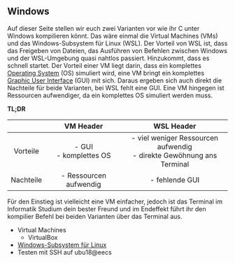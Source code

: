 ﻿## Windows

Auf dieser Seite stellen wir euch zwei Varianten vor wie ihr C unter Windows kompilieren könnt.
Das wäre einmal die Virtual Machines (VMs) und das Windows-Subsystem für Linux (WSL).
Der Vorteil von WSL ist, dass das Freigeben von Dateien, das Ausführen von Befehlen zwischen Windows und der WSL-Umgebung
quasi nahtlos passiert. Hinzukommt, dass es schnell startet.
Der Vorteil einer VM liegt darin, dass ein komplettes [Operating System](https://de.wikipedia.org/wiki/Betriebssystem) (OS)  simuliert wird, eine VM bringt ein komplettes 
[Graphic User Interface](https://de.wikipedia.org/wiki/Grafische_Benutzeroberfl%C3%A4che) (GUI) mit sich. 
Daraus ergeben sich auch direkt die Nachteile für beide Varianten, bei WSL fehlt eine GUI. Eine VM hingegen ist Ressourcen aufwendiger, 
da ein komplettes OS simuliert werden muss.

**TL;DR**


|           |            VM Header     |                                   WSL Header                            |
|:---------:|:------------------------:|:-----------------------------------------------------------------------:|
|  Vorteile | - GUI<br>- komplettes OS | - viel weniger Ressourcen aufwendig<br>- direkte Gewöhnung ans Terminal |  
| Nachteile | - Ressourcen aufwendig   | - fehlende GUI                                                          |  


Für den Einstieg ist vielleicht eine VM einfacher, jedoch ist das Terminal im Informatik Studium dein bester Freund und im 
Endeffekt führt ihr den kompilier Befehl bei beiden Varianten über das Terminal aus. 
* Virtual Machines
  * VirtualBox
* [Windows-Subsystem für Linux](wsl.md)
* Testen mit SSH auf ubu18@eecs
